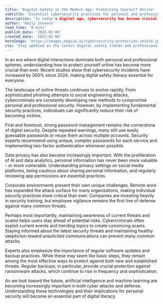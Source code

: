 ```yaml
---
title: 'Digital Safety in the Modern Age: Protecting Yourself Online'
subtitle: 'Essential cybersecurity practices for personal and professional safety'
description: 'In today's digital age, cybersecurity has become crucial for personal and professional safety. Learn essential practices to protect yourself online, from password management to data privacy awareness.'
author: 'Emily Stevens'
read_time: '8 mins'
publish_date: '2025-02-06'
created_date: '2025-02-06'
heroImage: 'https://images.magick.ai/cybersecurity-protection-shield.jpg'
cta: 'Stay updated on the latest digital safety trends and professional tech insights by following us on LinkedIn. Join our community of security-conscious professionals!'
---
```


In an era where digital interactions dominate both personal and professional spheres, understanding how to protect yourself online has become more crucial than ever. Recent studies show that cybersecurity incidents have increased by 300% since 2024, making digital safety literacy essential for everyone.

The landscape of online threats continues to evolve rapidly. From sophisticated phishing attempts to social engineering attacks, cybercriminals are constantly developing new methods to compromise personal and professional security. However, by implementing fundamental security practices, individuals can significantly reduce their risk of becoming victims.

First and foremost, strong password management remains the cornerstone of digital security. Despite repeated warnings, many still use easily guessable passwords or reuse them across multiple accounts. Security experts recommend using unique, complex passwords for each service and implementing two-factor authentication whenever possible.

Data privacy has also become increasingly important. With the proliferation of AI and data analytics, personal information has never been more valuable - or more vulnerable. Understanding privacy settings on social media platforms, being cautious about sharing personal information, and regularly reviewing app permissions are essential practices.

Corporate environments present their own unique challenges. Remote work has expanded the attack surface for many organizations, making individual security practices more critical than ever. Companies are investing heavily in security training, but employee vigilance remains the first line of defense against many common threats.

Perhaps most importantly, maintaining awareness of current threats and scams helps users stay ahead of potential risks. Cybercriminals often exploit current events and trending topics to create convincing scams. Staying informed about the latest security threats and maintaining healthy skepticism toward unsolicited communications can prevent many common attacks.

Experts also emphasize the importance of regular software updates and backup practices. While these may seem like basic steps, they remain among the most effective ways to protect against both new and established threats. Regular backups, in particular, provide crucial protection against ransomware attacks, which continue to rise in frequency and sophistication.

As we look toward the future, artificial intelligence and machine learning are becoming increasingly important in both cyber attacks and defense. Understanding these technologies and their implications for personal security will become an essential part of digital literacy.